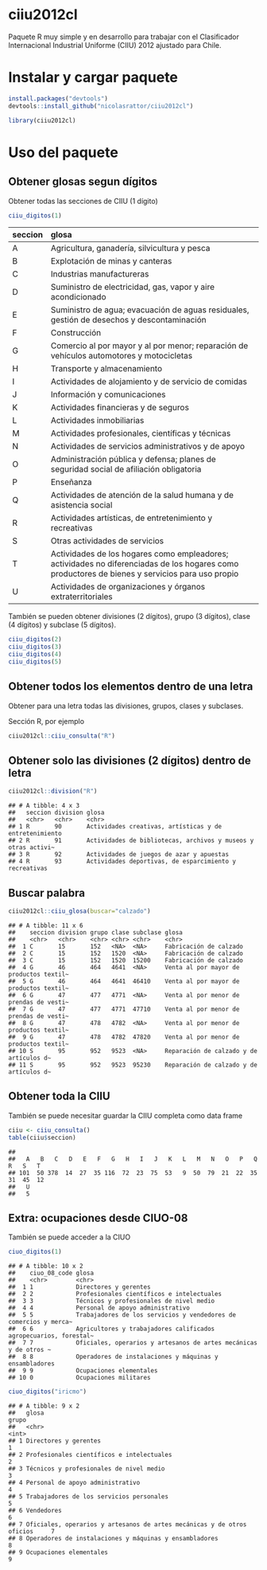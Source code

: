 
# ciiu2012cl

Paquete R muy simple y en desarrollo para trabajar con el Clasificador
Internacional Industrial Uniforme (CIIU) 2012 ajustado para Chile.

# Instalar y cargar paquete

``` r
install.packages("devtools")
devtools::install_github("nicolasrattor/ciiu2012cl")
```

``` r
library(ciiu2012cl)
```

# Uso del paquete

## Obtener glosas segun dígitos

Obtener todas las secciones de CIIU (1 dígito)

``` r
ciiu_digitos(1)
```

| seccion | glosa                                                                                                                                           |
|:--------|:------------------------------------------------------------------------------------------------------------------------------------------------|
| A       | Agricultura, ganadería, silvicultura y pesca                                                                                                    |
| B       | Explotación de minas y canteras                                                                                                                 |
| C       | Industrias manufactureras                                                                                                                       |
| D       | Suministro de electricidad, gas, vapor y aire acondicionado                                                                                     |
| E       | Suministro de agua; evacuación de aguas residuales, gestión de desechos y descontaminación                                                      |
| F       | Construcción                                                                                                                                    |
| G       | Comercio al por mayor y al por menor; reparación de vehículos automotores y motocicletas                                                        |
| H       | Transporte y almacenamiento                                                                                                                     |
| I       | Actividades de alojamiento y de servicio de comidas                                                                                             |
| J       | Información y comunicaciones                                                                                                                    |
| K       | Actividades financieras y de seguros                                                                                                            |
| L       | Actividades inmobiliarias                                                                                                                       |
| M       | Actividades profesionales, científicas y técnicas                                                                                               |
| N       | Actividades de servicios administrativos y de apoyo                                                                                             |
| O       | Administración pública y defensa; planes de seguridad social de afiliación obligatoria                                                          |
| P       | Enseñanza                                                                                                                                       |
| Q       | Actividades de atención de la salud humana y de asistencia social                                                                               |
| R       | Actividades artísticas, de entretenimiento y recreativas                                                                                        |
| S       | Otras actividades de servicios                                                                                                                  |
| T       | Actividades de los hogares como empleadores; actividades no diferenciadas de los hogares como productores de bienes y servicios para uso propio |
| U       | Actividades de organizaciones y órganos extraterritoriales                                                                                      |

También se pueden obtener divisiones (2 dígitos), grupo (3 dígitos),
clase (4 dígitos) y subclase (5 dígitos).

``` r
ciiu_digitos(2)
ciiu_digitos(3)
ciiu_digitos(4)
ciiu_digitos(5)
```

## Obtener todos los elementos dentro de una letra

Obtener para una letra todas las divisiones, grupos, clases y subclases.

Sección R, por ejemplo

``` r
ciiu2012cl::ciiu_consulta("R")
```

## Obtener solo las divisiones (2 dígitos) dentro de letra

``` r
ciiu2012cl::division("R")
```

    ## # A tibble: 4 x 3
    ##   seccion division glosa                                                        
    ##   <chr>   <chr>    <chr>                                                        
    ## 1 R       90       Actividades creativas, artísticas y de entretenimiento       
    ## 2 R       91       Actividades de bibliotecas, archivos y museos y otras activi~
    ## 3 R       92       Actividades de juegos de azar y apuestas                     
    ## 4 R       93       Actividades deportivas, de esparcimiento y recreativas

## Buscar palabra

``` r
ciiu2012cl::ciiu_glosa(buscar="calzado")
```

    ## # A tibble: 11 x 6
    ##    seccion division grupo clase subclase glosa                                  
    ##    <chr>   <chr>    <chr> <chr> <chr>    <chr>                                  
    ##  1 C       15       152   <NA>  <NA>     Fabricación de calzado                 
    ##  2 C       15       152   1520  <NA>     Fabricación de calzado                 
    ##  3 C       15       152   1520  15200    Fabricación de calzado                 
    ##  4 G       46       464   4641  <NA>     Venta al por mayor de productos textil~
    ##  5 G       46       464   4641  46410    Venta al por mayor de productos textil~
    ##  6 G       47       477   4771  <NA>     Venta al por menor de prendas de vesti~
    ##  7 G       47       477   4771  47710    Venta al por menor de prendas de vesti~
    ##  8 G       47       478   4782  <NA>     Venta al por menor de productos textil~
    ##  9 G       47       478   4782  47820    Venta al por menor de productos textil~
    ## 10 S       95       952   9523  <NA>     Reparación de calzado y de artículos d~
    ## 11 S       95       952   9523  95230    Reparación de calzado y de artículos d~

## Obtener toda la CIIU

También se puede necesitar guardar la CIIU completa como data frame

``` r
ciiu <- ciiu_consulta()
table(ciiu$seccion)
```

    ## 
    ##   A   B   C   D   E   F   G   H   I   J   K   L   M   N   O   P   Q   R   S   T 
    ## 101  50 378  14  27  35 116  72  23  75  53   9  50  79  21  22  35  31  45  12 
    ##   U 
    ##   5

## Extra: ocupaciones desde CIUO-08

También se puede acceder a la CIUO

``` r
ciuo_digitos(1)
```

    ## # A tibble: 10 x 2
    ##    ciuo_08_code glosa                                                           
    ##    <chr>        <chr>                                                           
    ##  1 1            Directores y gerentes                                           
    ##  2 2            Profesionales científicos e intelectuales                       
    ##  3 3            Técnicos y profesionales de nivel medio                         
    ##  4 4            Personal de apoyo administrativo                                
    ##  5 5            Trabajadores de los servicios y vendedores de comercios y merca~
    ##  6 6            Agricultores y trabajadores calificados agropecuarios, forestal~
    ##  7 7            Oficiales, operarios y artesanos de artes mecánicas y de otros ~
    ##  8 8            Operadores de instalaciones y máquinas y ensambladores          
    ##  9 9            Ocupaciones elementales                                         
    ## 10 0            Ocupaciones militares

``` r
ciuo_digitos("iricmo")
```

    ## # A tibble: 9 x 2
    ##   glosa                                                                  grupo
    ##   <chr>                                                                  <int>
    ## 1 Directores y gerentes                                                      1
    ## 2 Profesionales científicos e intelectuales                                  2
    ## 3 Técnicos y profesionales de nivel medio                                    3
    ## 4 Personal de apoyo administrativo                                           4
    ## 5 Trabajadores de los servicios personales                                   5
    ## 6 Vendedores                                                                 6
    ## 7 Oficiales, operarios y artesanos de artes mecánicas y de otros oficios     7
    ## 8 Operadores de instalaciones y máquinas y ensambladores                     8
    ## 9 Ocupaciones elementales                                                    9
